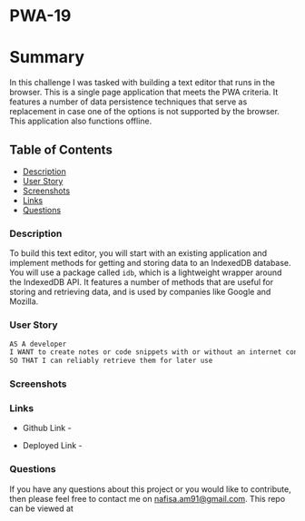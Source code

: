 # PWA-19

# Summary

In this challenge I was tasked with building a text editor that runs in the browser. This is a single page application that meets the PWA criteria. It features a number of data persistence techniques that serve as replacement in case one of the options is not supported by the browser. This application also functions offline.


## Table of Contents 

- [Description](#description)
- [User Story](#user-story)
- [Screenshots](#screenshots)
- [Links](#flags)
- [Questions](#questions)


### Description  

To build this text editor, you will start with an existing application and implement methods for getting and storing data to an IndexedDB database. You will use a package called `idb`, which is a lightweight wrapper around the IndexedDB API. It features a number of methods that are useful for storing and retrieving data, and is used by companies like Google and Mozilla.


### User Story

```md
AS A developer
I WANT to create notes or code snippets with or without an internet connection
SO THAT I can reliably retrieve them for later use
```


### Screenshots




### Links 

- Github Link - 

- Deployed Link - 


### Questions 

If you have any questions about this project or you would like to contribute, then please feel free to contact me on nafisa.am91@gmail.com. This repo can be viewed at 